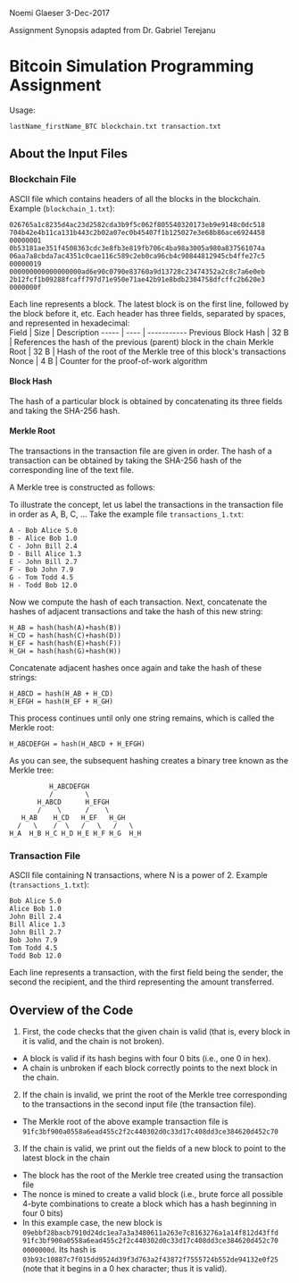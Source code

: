 Noemi Glaeser
3-Dec-2017

Assignment Synopsis adapted from Dr. Gabriel Terejanu

# Bitcoin Simulation Programming Assignment

Usage:
```
lastName_firstName_BTC blockchain.txt transaction.txt
```

## About the Input Files
### Blockchain File
ASCII file which contains headers of all the blocks in the blockchain. Example (`blockchain_1.txt`):
```
026765a1c8235d4ac23d2582cda3b9f5c062f805540320173eb9e9148c0dc518 704b42e4b11ca131b443c2b02a07ec0b45407f1b125027e3e68b86ace6924458 00000001
0b53181ae351f4508363cdc3e8fb3e819fb706c4ba98a3005a980a837561074a 06aa7a8cbda7ac4351c0cae116c589c2eb0ca96cb4c90844812945cb4ffe27c5 00000019
000000000000000000ad6e90c0790e83760a9d13728c23474352a2c8c7a6e0eb 2b12fcf1b09288fcaff797d71e950e71ae42b91e8bdb2304758dfcffc2b620e3 0000000f
```

Each line represents a block. The latest block is on the first line, followed by the block before it, etc. Each header has three fields, separated by spaces, and represented in hexadecimal:  
 Field | Size | Description 
 ----- | ---- | ----------- 
 Previous Block Hash | 32 B | References the hash of the previous (parent) block in the chain 
 Merkle Root | 32 B | Hash of the root of the Merkle tree of this block's transactions 
 Nonce | 4 B | Counter for the proof-of-work algorithm 

#### Block Hash
The hash of a particular block is obtained by concatenating its three fields and taking the SHA-256 hash. 

#### Merkle Root
The transactions in the transaction file are given in order. The hash of a transaction can be obtained by taking the SHA-256 hash of the corresponding line of the text file.  
  
A Merkle tree is constructed as follows:  

To illustrate the concept, let us label the transactions in the transaction file in order as A, B, C, ... Take the example file `transactions_1.txt`:  

```
A - Bob Alice 5.0
B - Alice Bob 1.0
C - John Bill 2.4
D - Bill Alice 1.3
E - John Bill 2.7
F - Bob John 7.9
G - Tom Todd 4.5
H - Todd Bob 12.0
```

Now we compute the hash of each transaction. Next, concatenate the hashes of adjacent transactions and take the hash of this new string:  

```
H_AB = hash(hash(A)+hash(B))
H_CD = hash(hash(C)+hash(D))
H_EF = hash(hash(E)+hash(F))
H_GH = hash(hash(G)+hash(H))
```

Concatenate adjacent hashes once again and take the hash of these strings:  

```
H_ABCD = hash(H_AB + H_CD)
H_EFGH = hash(H_EF + H_GH)
```

This process continues until only one string remains, which is called the Merkle root:

```
H_ABCDEFGH = hash(H_ABCD + H_EFGH) 
``` 

As you can see, the subsequent hashing creates a binary tree known as the Merkle tree:  
```
          H_ABCDEFGH
          /        \
       H_ABCD      H_EFGH
       /    \      /    \ 
   H_AB    H_CD   H_EF   H_GH
  /   \    /  \   /   \   /   \
H_A  H_B H_C H_D H_E H_F H_G  H_H
```

### Transaction File
ASCII file containing N transactions, where N is a power of 2. Example (`transactions_1.txt`):
```
Bob Alice 5.0
Alice Bob 1.0
John Bill 2.4
Bill Alice 1.3
John Bill 2.7
Bob John 7.9
Tom Todd 4.5
Todd Bob 12.0 
``` 
Each line represents a transaction, with the first field being the sender, the second the recipient, and the third representing the amount transferred.

## Overview of the Code

1. First, the code checks that the given chain is valid (that is, every block in it is valid, and the chain is not broken).  
- A block is valid if its hash begins with four 0 bits (i.e., one 0 in hex).  
- A chain is unbroken if each block correctly points to the next block in the chain.
2. If the chain is invalid, we print the root of the Merkle tree corresponding to the transactions in the second input file (the transaction file).
- The Merkle root of the above example transaction file is `91fc3bf900a0558a6ead455c2f2c440302d0c33d17c408dd3ce384620d452c70`
3. If the chain is valid, we print out the fields of a new block to point to the latest block in the chain
- The block has the root of the Merkle tree created using the transaction file
- The nonce is mined to create a valid block (i.e., brute force all possible 4-byte combinations to create a block which has a hash beginning in four 0 bits)
- In this example case, the new block is `09ebbf28bacb7910d24dc1ea7a3a3480611a263e7c8163276a1a14f812d43ffd 91fc3bf900a0558a6ead455c2f2c440302d0c33d17c408dd3ce384620d452c70 0000000d`. Its hash is `03b93c10887c7f015dd9524d39f3d763a2f43872f7555724b552de94132e0f25` (note that it begins in a 0 hex character; thus it is valid).
